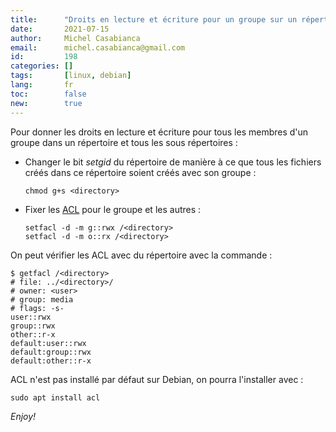 ```yaml
---
title:      "Droits en lecture et écriture pour un groupe sur un répertoire"
date:       2021-07-15
author:     Michel Casabianca
email:      michel.casabianca@gmail.com
id:         198
categories: []
tags:       [linux, debian]
lang:       fr
toc:        false
new:        true
---
```


Pour donner les droits en lecture et écriture pour tous les membres d'un groupe dans un répertoire et tous les sous répertoires :

<!--more-->

- Changer le bit *setgid* du répertoire de manière à ce que tous les fichiers créés dans ce répertoire soient créés avec son groupe :
    ```
    chmod g+s <directory>
    ```
- Fixer les [ACL](https://doc.ubuntu-fr.org/acl) pour le groupe et les autres :
    ```
    setfacl -d -m g::rwx /<directory>
    setfacl -d -m o::rx /<directory>
    ```

On peut vérifier les ACL avec du répertoire avec la commande :

```
$ getfacl /<directory>
# file: ../<directory>/
# owner: <user>
# group: media
# flags: -s-
user::rwx
group::rwx
other::r-x
default:user::rwx
default:group::rwx
default:other::r-x
```

ACL n'est pas installé par défaut sur Debian, on pourra l'installer avec :

```
sudo apt install acl
```

*Enjoy!*
